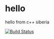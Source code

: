 # hello
hello from c++ siberia

[![Build Status](https://travis-ci.org/balashovartem/hello.svg?branch=master)](https://travis-ci.org/balashovartem/hello)

